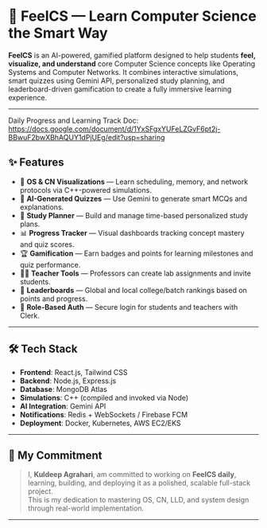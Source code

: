 # 🚀 FeelCS — Learn Computer Science the Smart Way

**FeelCS** is an AI-powered, gamified platform designed to help students **feel, visualize, and understand** core Computer Science concepts like Operating Systems and Computer Networks. It combines interactive simulations, smart quizzes using Gemini API, personalized study planning, and leaderboard-driven gamification to create a fully immersive learning experience.

---
Daily Progress and Learning Track Doc: https://docs.google.com/document/d/1YxSFgxYUFeLZGvF6pt2j-BBwuF2bwXBhAQUY1dPjUEg/edit?usp=sharing


## ✨ Features

- 🧠 **OS & CN Visualizations** — Learn scheduling, memory, and network protocols via C++-powered simulations.
- 🤖 **AI-Generated Quizzes** — Use Gemini to generate smart MCQs and explanations.
- 📅 **Study Planner** — Build and manage time-based personalized study plans.
- 📊 **Progress Tracker** — Visual dashboards tracking concept mastery and quiz scores.
- 🏆 **Gamification** — Earn badges and points for learning milestones and quiz performance.
- 🧑‍🏫 **Teacher Tools** — Professors can create lab assignments and invite students.
- 🥇 **Leaderboards** — Global and local college/batch rankings based on points and progress.
- 🔐 **Role-Based Auth** — Secure login for students and teachers with Clerk.

---

## 🛠 Tech Stack

- **Frontend**: React.js, Tailwind CSS  
- **Backend**: Node.js, Express.js  
- **Database**: MongoDB Atlas  
- **Simulations**: C++ (compiled and invoked via Node)  
- **AI Integration**: Gemini API  
- **Notifications**: Redis + WebSockets / Firebase FCM  
- **Deployment**: Docker, Kubernetes, AWS EC2/EKS  

---

## 🚧 My Commitment

> I, **Kuldeep Agrahari**, am committed to working on **FeelCS daily**, learning, building, and deploying it as a polished, scalable full-stack project.  
> This is my dedication to mastering OS, CN, LLD, and system design through real-world implementation.

---


